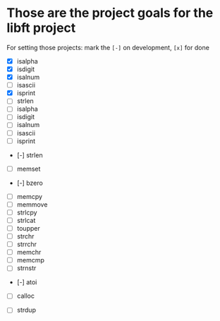 # Those are the project goals for the libft project

For setting those projects:
mark the `[-]` on development, `[x]` for done

- [x] isalpha
- [x] isdigit
- [x] isalnum
- [ ] isascii
- [x] isprint
- [ ] strlen
- [ ] isalpha
- [ ] isdigit
- [ ] isalnum
- [ ] isascii
- [ ] isprint
- [-] strlen
- [ ] memset
- [-] bzero
- [ ] memcpy
- [ ] memmove
- [ ] strlcpy
- [ ] strlcat
- [ ] toupper
- [ ] strchr
- [ ] strrchr
- [ ] memchr
- [ ] memcmp
- [ ] strnstr
- [-] atoi
- [ ] calloc
- [ ] strdup

